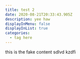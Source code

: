 ```yaml
---
title: test 2
date: 2020-08-21T20:33:43.905Z
description: yee haw
displayInMenu: false
displayInList: true
categories:
  - tag here
---
```

this is the fake content sdlvd kzdfi